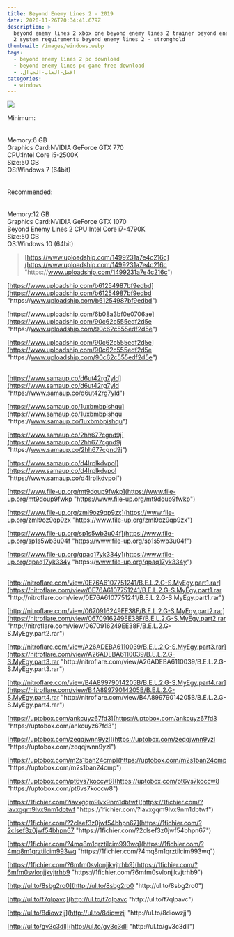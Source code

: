```yaml
---
title: Beyond Enemy Lines 2 - 2019
date: 2020-11-26T20:34:41.679Z
description: >
  beyond enemy lines 2 xbox one beyond enemy lines 2 trainer beyond enemy lines
  2 system requirements beyond enemy lines 2 - stronghold
thumbnail: /images/windows.webp
tags:
  - beyond enemy lines 2 pc download
  - beyond enemy lines pc game free download
  - .افضل-العاب-الجوال
categories:
  - windows
---
```

<!--StartFragment-->

![](https://www.myegy.tube/files/img/content/9/390/1571876722.500_1000.jpg)



Minimum:\
\
\
Memory:6 GB\
Graphics Card:NVIDIA GeForce GTX 770\
CPU:Intel Core i5-2500K\
Size:50 GB\
OS:Windows 7 (64bit)\
\
\
Recommended:\
\
\
Memory:12 GB\
Graphics Card:NVIDIA GeForce GTX 1070\
Beyond Enemy Lines 2 CPU:Intel Core i7-4790K\
Size:50 GB\
OS:Windows 10 (64bit)





> [https://www.uploadship.com/1499231a7e4c216c](https://www.uploadship.com/1499231a7e4c216c "https\://www.uploadship.com/1499231a7e4c216c")



[https://www.uploadship.com/b61254987bf9edbd](https://www.uploadship.com/b61254987bf9edbd "https\://www.uploadship.com/b61254987bf9edbd")

[https://www.uploadship.com/6b08a3bf0e0706ae](https://www.uploadship.com/90c62c555edf2d5e "https\://www.uploadship.com/90c62c555edf2d5e")

[https://www.uploadship.com/90c62c555edf2d5e](https://www.uploadship.com/90c62c555edf2d5e "https\://www.uploadship.com/90c62c555edf2d5e")

\
[https://www.samaup.co/d6ut42rg7yld](https://www.samaup.co/d6ut42rg7yld "https\://www.samaup.co/d6ut42rg7yld")

[https://www.samaup.co/1uxbmbpishqu](https://www.samaup.co/1uxbmbpishqu "https\://www.samaup.co/1uxbmbpishqu")

[https://www.samaup.co/2hh677cgnd9j](https://www.samaup.co/2hh677cgnd9j "https\://www.samaup.co/2hh677cgnd9j")

[https://www.samaup.co/d4lrplkdvpol](https://www.samaup.co/d4lrplkdvpol "https\://www.samaup.co/d4lrplkdvpol")



[https://www.file-up.org/mt9doup9fwkp](https://www.file-up.org/mt9doup9fwkp "https\://www.file-up.org/mt9doup9fwkp")

[https://www.file-up.org/zml9oz9qp9zx](https://www.file-up.org/zml9oz9qp9zx "https\://www.file-up.org/zml9oz9qp9zx")

[https://www.file-up.org/sp1s5wb3u04f](https://www.file-up.org/sp1s5wb3u04f "https\://www.file-up.org/sp1s5wb3u04f")

[https://www.file-up.org/qpaq17yk334y](https://www.file-up.org/qpaq17yk334y "https\://www.file-up.org/qpaq17yk334y")

\
[http://nitroflare.com/view/0E76A6107751241/B.E.L.2.G-S.MyEgy.part1.rar](https://nitroflare.com/view/0E76A6107751241/B.E.L.2.G-S.MyEgy.part1.rar "http\://nitroflare.com/view/0E76A6107751241/B.E.L.2.G-S.MyEgy.part1.rar")

[http://nitroflare.com/view/0670916249EE38F/B.E.L.2.G-S.MyEgy.part2.rar](https://nitroflare.com/view/0670916249EE38F/B.E.L.2.G-S.MyEgy.part2.rar "http\://nitroflare.com/view/0670916249EE38F/B.E.L.2.G-S.MyEgy.part2.rar")

[http://nitroflare.com/view/A26ADEBA6110039/B.E.L.2.G-S.MyEgy.part3.rar](https://nitroflare.com/view/A26ADEBA6110039/B.E.L.2.G-S.MyEgy.part3.rar "http\://nitroflare.com/view/A26ADEBA6110039/B.E.L.2.G-S.MyEgy.part3.rar")

[http://nitroflare.com/view/B4A89979014205B/B.E.L.2.G-S.MyEgy.part4.rar](https://nitroflare.com/view/B4A89979014205B/B.E.L.2.G-S.MyEgy.part4.rar "http\://nitroflare.com/view/B4A89979014205B/B.E.L.2.G-S.MyEgy.part4.rar")



[https://uptobox.com/ankcuyz67fd3](https://uptobox.com/ankcuyz67fd3 "https\://uptobox.com/ankcuyz67fd3")

[https://uptobox.com/zeqqjwnn9yzl](https://uptobox.com/zeqqjwnn9yzl "https\://uptobox.com/zeqqjwnn9yzl")

[https://uptobox.com/m2s1ban24cmp](https://uptobox.com/m2s1ban24cmp "https\://uptobox.com/m2s1ban24cmp")

[https://uptobox.com/pt6vs7koccw8](https://uptobox.com/pt6vs7koccw8 "https\://uptobox.com/pt6vs7koccw8")



[https://1fichier.com/?iavxgqm9lvx9nm1dbtwf](https://1fichier.com/?iavxgqm9lvx9nm1dbtwf "https\://1fichier.com/?iavxgqm9lvx9nm1dbtwf")

[https://1fichier.com/?2clsef3z0jwf54bhpn67](https://1fichier.com/?2clsef3z0jwf54bhpn67 "https\://1fichier.com/?2clsef3z0jwf54bhpn67")

[https://1fichier.com/?4mq8m1qrztilcim993wq](https://1fichier.com/?4mq8m1qrztilcim993wq "https\://1fichier.com/?4mq8m1qrztilcim993wq")

[https://1fichier.com/?6mfm0svlonjjkvjtrhb9](https://1fichier.com/?6mfm0svlonjjkvjtrhb9 "https\://1fichier.com/?6mfm0svlonjjkvjtrhb9")



[http://ul.to/8sbg2ro0](http://ul.to/8sbg2ro0 "http\://ul.to/8sbg2ro0")

[http://ul.to/f7qlpavc](http://ul.to/f7qlpavc "http\://ul.to/f7qlpavc")

[http://ul.to/8diowzjj](http://ul.to/8diowzjj "http\://ul.to/8diowzjj")

[http://ul.to/gv3c3dll](http://ul.to/gv3c3dll "http\://ul.to/gv3c3dll")

<!--EndFragment-->